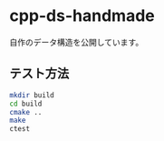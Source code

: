 # cpp-ds-handmade

自作のデータ構造を公開しています。

## テスト方法

```bash
mkdir build
cd build
cmake ..
make
ctest
```
